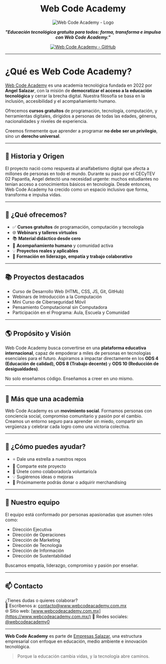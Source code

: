 <div align="center">

# Web Code Academy

![Web Code Academy - Logo](https://res.cloudinary.com/dw6igi7fc/image/upload/v1749530747/Banner_Web_Code_Academy_1_jap5iv.png)

<p align="center">
  <b><i>"Educación tecnológica gratuita para todos: forma, transforma e impulsa con Web Code Academy."</i></b>
</p>
<p align="center">
  <a href="https://github.com/WebCodeAcademy">
    <img alt="Web Code Academy - GitHub" src="https://img.shields.io/badge/WebCodeAcademy-open%20source-blue.svg">
    <br>
  </a>
</p>

</div>

---

# ¿Qué es Web Code Academy?

[Web Code Academy](https://github.com/Web-Code-Academy) es una academia tecnológica fundada en 2022 por **Angel Salazar**, con la misión de **democratizar el acceso a la educación tecnológica** y cerrar la brecha digital. Nuestra filosofía se basa en la inclusión, accesibilidad y el acompañamiento humano.

Ofrecemos **cursos gratuitos** de programación, tecnología, computación, y herramientas digitales, dirigidos a personas de todas las edades, géneros, nacionalidades y niveles de experiencia.

Creemos firmemente que aprender a programar **no debe ser un privilegio**, sino un **derecho universal**.

---

## 🌱 Historia y Origen

El proyecto nació como respuesta al analfabetismo digital que afecta a millones de personas en todo el mundo. Durante su paso por el CECyTEV 02 Papantla, Angel detectó una necesidad urgente: muchos estudiantes no tenían acceso a conocimientos básicos en tecnología. Desde entonces, Web Code Academy ha crecido como un espacio inclusivo que forma, transforma e impulsa vidas.

---

## 🚀 ¿Qué ofrecemos?

- ✅ **Cursos gratuitos** de programación, computación y tecnología
- 🌐 **Webinars y talleres virtuales**
- 📚 **Material didáctico desde cero**
- 🤝 **Acompañamiento humano** y comunidad activa
- 💡 **Proyectos reales y aplicables**
- 🧠 **Formación en liderazgo, empatía y trabajo colaborativo**

---

## 📚 Proyectos destacados

- Curso de Desarrollo Web (HTML, CSS, JS, Git, GitHub)
- Webinars de Introducción a la Computación
- Mini Curso de Ciberseguridad Móvil
- Pensamiento Computacional sin Computadora
- Participación en el Programa: Aula, Escuela y Comunidad

---

## 🌎 Propósito y Visión

Web Code Academy busca convertirse en una **plataforma educativa internacional**, capaz de empoderar a miles de personas en tecnologías esenciales para el futuro. Aspiramos a impactar directamente en los **ODS 4 (Educación de calidad), ODS 8 (Trabajo decente)** y **ODS 10 (Reducción de desigualdades)**.

No solo enseñamos código. Enseñamos a creer en uno mismo.

---

## 🧠 Más que una academia

Web Code Academy es un **movimiento social**. Formamos personas con conciencia social, compromiso comunitario y pasión por el cambio. Creamos un entorno seguro para aprender sin miedo, compartir sin vergüenza y celebrar cada logro como una victoria colectiva.

---

## 🤝 ¿Cómo puedes ayudar?

- ⭐ Dale una estrella a nuestros repos
- 📣 Comparte este proyecto
- 💬 Únete como colaborador/a voluntario/a
- 💡 Sugiérenos ideas o mejoras
- 🌟 Próximamente podrás donar o adquirir merchandising

---

## 👥 Nuestro equipo

El equipo está conformado por personas apasionadas que asumen roles como:
- Dirección Ejecutiva
- Dirección de Operaciones
- Dirección de Marketing
- Dirección de Tecnología
- Dirección de Información
- Dirección de Sustentabilidad

Buscamos empatía, liderazgo, compromiso y pasión por enseñar.

---

## 📫 Contacto

¿Tienes dudas o quieres colaborar?  
📧 Escríbenos a: [contacto@www.webcodeacademy.com.mx](mailto:contacto@www.webcodeacademy.com.mx)  
🌐 Sitio web: [www.webcodeacademy.com.mx](https://www.webcodeacademy.com.mx/)
📱 Redes sociales: [@webcodeacademy0](https://www.instagram.com/webcodeacademy0/)

---

**Web Code Academy** es parte de [Empresas Salazar](https://github.com/EmpresasSalazar), una estructura empresarial con enfoque en educación, medio ambiente e innovación tecnológica.

> Porque la educación cambia vidas, y la tecnología abre caminos.
